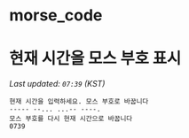 # morse_code
# 현재 시간을 모스 부호 표시
<!-- MORSE_TIME_START -->
_Last updated: `07:39` (KST)_

```
현재 시간을 입력하세요. 모스 부호로 바꿉니다
----- --... ...-- ----.
모스 부호를 다시 현재 시간으로 바꿉니다
0739
```
<!-- MORSE_TIME_END -->
